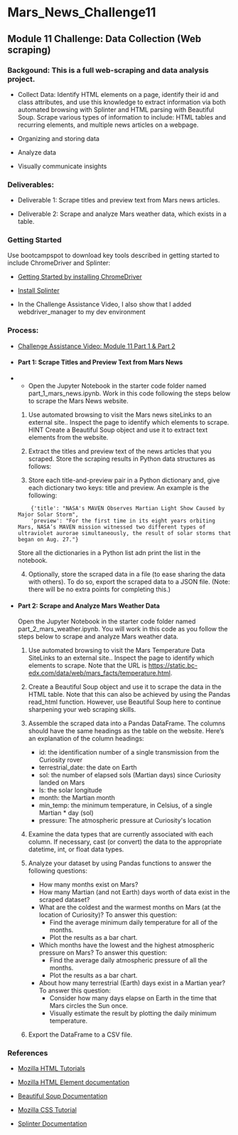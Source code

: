 # Mars_News_Challenge11
## Module 11 Challenge: Data Collection (Web scraping)


### Backgound: This is a full web-scraping and data analysis project. 
  
* Collect Data: Identify HTML elements on a page, identify their id and class attributes, and use this knowledge to extract information via both automated browsing with Splinter and HTML parsing with Beautiful Soup. Scrape various types of information to include: HTML tables and recurring elements, and multiple news articles on a webpage.

* Organizing and storing data
  
* Analyze data
  
* Visually communicate insights

### Deliverables:

* Deliverable 1: Scrape titles and preview text from Mars news articles.

* Deliverable 2: Scrape and analyze Mars weather data, which exists in a table.

### Getting Started 
Use bootcampspot to download key tools described in getting started to include ChromeDriver and Splinter:
* [Getting Started by installing ChromeDriver](https://splinter.readthedocs.io/en/latest/install/external.html)
  
* [Install Splinter](https://courses.bootcampspot.com/courses/3285/pages/11-getting-started?module_item_id=936403)

* In the Challenge Assistance Video, I also show that I added webdriver_manager to my dev environment

### Process:
* [Challenge Assistance Video: Module 11 Part 1 & Part 2](https://zoom.us/rec/play/nur3egw3GS17LFuG7iEfLQB5CO753KWVHh8cqlrTdBXE_eugUWr1vaA7JXyNchuiK2nYgHnrKlnFKQgu.7GEdD0DUF3VwXG2Q?canPlayFromShare=true&from=share_recording_detail&continueMode=true&componentName=rec-play&originRequestUrl=https%3A%2F%2Fzoom.us%2Frec%2Fshare%2FMELJX-bzSwFYRWVzWZYe0wyF899UtazlaEZqEuphKy3Ead4-EwUljQ8v1Y86-paR.adHaeYLLyMAefX0g)
* #### Part 1: Scrape Titles and Preview Text from Mars News
* 
    * Open the Jupyter Notebook in the starter code folder named part_1_mars_news.ipynb. Work in this code following the steps below to scrape the Mars News website.

    1. Use automated browsing to visit the Mars news siteLinks to an external site.. Inspect the page to identify which elements to scrape. HINT Create a Beautiful Soup object and use it to extract text elements from the website.

    2. Extract the titles and preview text of the news articles that you scraped. Store the scraping results in Python data structures as follows:

    3. Store each title-and-preview pair in a Python dictionary and, give each dictionary two keys: title and preview. An example is the following:

    ```
        {'title': "NASA's MAVEN Observes Martian Light Show Caused by Major Solar Storm", 
        'preview': "For the first time in its eight years orbiting Mars, NASA’s MAVEN mission witnessed two different types of ultraviolet aurorae simultaneously, the result of solar storms that began on Aug. 27."}
    ```
    Store all the dictionaries in a Python list adn print the list in the notebook.
    
    4. Optionally, store the scraped data in a file (to ease sharing the data with others). To do so, export the scraped data to a JSON file. (Note: there will be no extra points for completing this.)


* #### Part 2: Scrape and Analyze Mars Weather Data
  Open the Jupyter Notebook in the starter code folder named part_2_mars_weather.ipynb. You will work in this code as you follow the steps below to scrape and analyze Mars weather data.

  1. Use automated browsing to visit the Mars Temperature Data SiteLinks to an external site.. Inspect the page to identify which elements to scrape. Note that the URL is https://static.bc-edx.com/data/web/mars_facts/temperature.html.
   
  2. Create a Beautiful Soup object and use it to scrape the data in the HTML table. Note that this can also be achieved by using the Pandas read_html function. However, use Beautiful Soup here to continue sharpening your web scraping skills.
  3. Assemble the scraped data into a Pandas DataFrame. The columns should have the same headings as the table on the website. Here’s an explanation of the column headings:

        * id: the identification number of a single transmission from the Curiosity rover
        * terrestrial_date: the date on Earth
        * sol: the number of elapsed sols (Martian days) since Curiosity landed on Mars
        * ls: the solar longitude
        * month: the Martian month
        * min_temp: the minimum temperature, in Celsius, of a single Martian * day (sol)
        * pressure: The atmospheric pressure at Curiosity's location
    4. Examine the data types that are currently associated with each column. If necessary, cast (or convert) the data to the appropriate datetime, int, or float data types.
    5. Analyze your dataset by using Pandas functions to answer the following questions:
        * How many months exist on Mars?
        * How many Martian (and not Earth) days worth of data exist in the scraped dataset?
        * What are the coldest and the warmest months on Mars (at the location of Curiosity)? To answer this question:
            * Find the average minimum daily temperature for all of the months.
            * Plot the results as a bar chart.
        * Which months have the lowest and the highest atmospheric pressure on Mars? To answer this question:
            * Find the average daily atmospheric pressure of all the months.
            * Plot the results as a bar chart.
        * About how many terrestrial (Earth) days exist in a Martian year? To answer this question:
            * Consider how many days elapse on Earth in the time that Mars circles the Sun once.
            * Visually estimate the result by plotting the daily minimum temperature.

    6. Export the DataFrame to a CSV file. 




### References
* [Mozilla HTML Tutorials](https://developer.mozilla.org/en-US/docs/Learn/HTML)

* [Mozilla HTML Element documentation](https://developer.mozilla.org/en-US/docs/Web/HTML/Element)

* [Beautiful Soup Documentation](https://www.crummy.com/software/BeautifulSoup/bs4/doc/)

* [Mozilla CSS Tutorial](https://developer.mozilla.org/en-US/docs/Learn/CSS)

* [Splinter Documentation](https://splinter.readthedocs.io/en/latest/)

